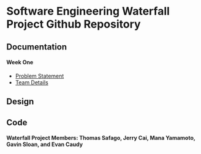 # Software Engineering Waterfall Project Github Repository

## Documentation
#### Week One
- [Problem Statement](https://github.com/kiffit/waterfall-project/blob/main/Documentation/Problem%20Statement.md)
- [Team Details](https://github.com/kiffit/waterfall-project/blob/main/Documentation/Team%20Details.md)

## Design


## Code



#### Waterfall Project Members: Thomas Safago, Jerry Cai, Mana Yamamoto, Gavin Sloan, and Evan Caudy
